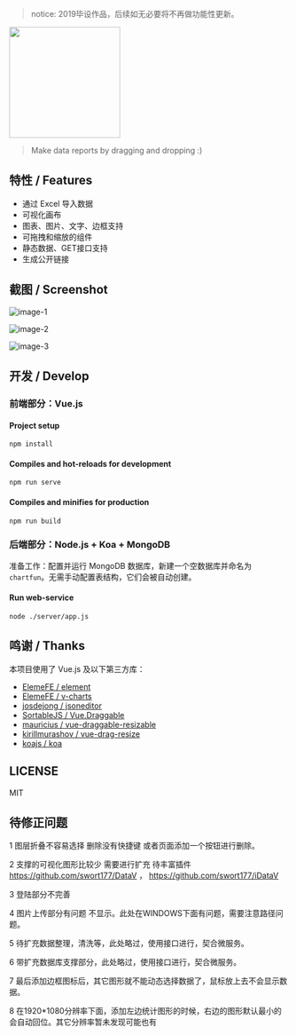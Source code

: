 > notice: 2019毕设作品，后续如无必要将不再做功能性更新。

<img src="./public/chartfun.png" width="200"></img>

> Make data reports by dragging and dropping :)

## 特性 / Features

* 通过 Excel 导入数据
* 可视化画布
* 图表、图片、文字、边框支持
* 可拖拽和缩放的组件
* 静态数据、GET接口支持
* 生成公开链接

## 截图 / Screenshot

![image-1](./screenshot/1.png)

![image-2](./screenshot/2.png)

![image-3](./screenshot/3.png)

## 开发 / Develop

### 前端部分：Vue.js

#### Project setup

```
npm install
```

#### Compiles and hot-reloads for development

```
npm run serve
```

#### Compiles and minifies for production

```
npm run build
```

### 后端部分：Node.js + Koa + MongoDB

准备工作：配置并运行 MongoDB 数据库，新建一个空数据库并命名为`chartfun`。无需手动配置表结构，它们会被自动创建。

#### Run web-service

```
node ./server/app.js
```



## 鸣谢 / Thanks

本项目使用了 Vue.js 及以下第三方库：

* [ElemeFE / element](https://github.com/ElemeFE/element)
* [ElemeFE / v-charts](https://github.com/ElemeFE/v-charts)
* [josdejong / jsoneditor](https://github.com/josdejong/jsoneditor)
* [SortableJS / Vue.Draggable](https://github.com/SortableJS/Vue.Draggable)
* [mauricius / vue-draggable-resizable](https://github.com/mauricius/vue-draggable-resizable)
* [kirillmurashov / vue-drag-resize](https://github.com/kirillmurashov/vue-drag-resize)
* [koajs / koa](https://github.com/koajs/koa)

## LICENSE

MIT


## 待修正问题


1 图层折叠不容易选择 删除没有快捷键 或者页面添加一个按钮进行删除。

2 支撑的可视化图形比较少 需要进行扩充  待丰富插件 https://github.com/swort177/DataV  ， https://github.com/swort177/iDataV

3 登陆部分不完善

4 图片上传部分有问题  不显示。此处在WINDOWS下面有问题，需要注意路径问题。

5 待扩充数据整理，清洗等，此处略过，使用接口进行，契合微服务。

6 带扩充数据库支撑部分，此处略过，使用接口进行，契合微服务。

7 最后添加边框图标后，其它图形就不能动态选择数据了，鼠标放上去不会显示数据。

8 在1920*1080分辨率下面，添加左边统计图形的时候，右边的图形默认最小的会自动回位。其它分辨率暂未发现可能也有


